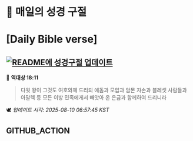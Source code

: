 # 🙏 매일의 성경 구절
# [Daily Bible verse]
## [![README에 성경구절 업데이트](https://github.com/DONGSUKA/first_test/actions/workflows/update-readme-bible.yml/badge.svg)](https://github.com/DONGSUKA/first_test/actions/workflows/update-readme-bible.yml)
<!-- START_BIBLE_VERSE -->
📖 **역대상 18:11**
> 다윗 왕이 그것도 여호와께 드리되 에돔과 모압과 암몬 자손과 블레셋 사람들과 아말렉 등 모든 이방 민족에게서 빼앗아 온 은금과 함께하여 드리니라

🕊️ _업데이트 시각: 2025-08-10 06:57:45 KST_
  <!-- END_BIBLE_VERSE -->
## GITHUB_ACTION
